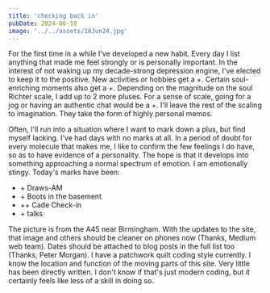 ```yaml
---
title: 'checking back in'
pubDate: 2024-06-18
image: '../../assets/18Jun24.jpg'
---
```


For the first time in a while I've developed a new habit. Every day I list anything that made me feel strongly or is personally important. In the interest of not waking up my decade-strong depression engine, I've elected to keep it to the positive. New activities or hobbies get a +. Certain soul-enriching moments also get a +. Depending on the magnitude on the soul Richter scale, I add up to 2 more pluses. For a sense of scale, going for a jog or having an authentic chat would be a +. I'll leave the rest of the scaling to imagination. They take the form of highly personal memos.

Often, I'll run into a situation where I want to mark down a plus, but find myself lacking. I've had days with no marks at all. In a period of doubt for every molecule that makes me, I like to confirm the few feelings I do have, so as to have evidence of a personality. The hope is that it develops into something approaching a normal spectrum of emotion. I am emotionally stingy. Today's marks have been:

- \+ Draws-AM
- \+ Boots in the basement
- ++ Cade Check-in
- \+ talks

The picture is from the A45 near Birmingham. With the updates to the site, that image and others should be cleaner on phones now (Thanks, Medium web team). Dates should be attached to blog posts in the full list too (Thanks, Peter Morgan). I have a patchwork quilt coding style currently. I know the location and function of the moving parts of this site. Very little has been directly written. I don't know if that's just modern coding, but it certainly feels like less of a skill in doing so.